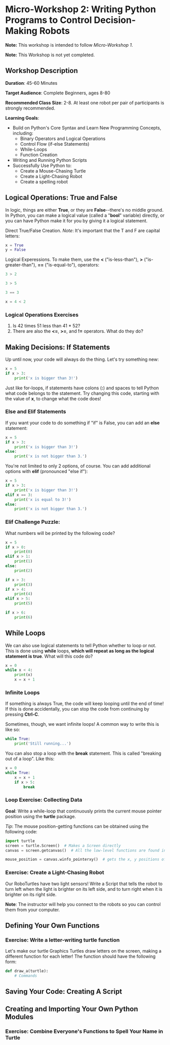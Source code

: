 # Micro-Workshop 2: Writing Python Programs to Control Decision-Making Robots

**Note:** This workshop is intended to follow *Micro-Workshop 1*.

**Note:** This Workshop is not yet completed.

## Workshop Description

**Duration**: 45-60 Minutes

**Target Audience**: Complete Beginners, ages 8-80

**Recommended Class Size**: 2-8.  At least one robot per pair of participants is strongly recommended.

**Learning Goals**:

  - Build on Python's Core Syntax and Learn New Programming Concepts, including:
    - Binary Operators and Logical Operations
    - Control Flow (if-else Statements)
    - While-Loops
    - Function Creation
  - Writing and Running Python Scripts
  - Successfully Use Python to:
    - Create a Mouse-Chasing Turtle
    - Create a Light-Chasing Robot
    - Create a spelling robot

## Logical Operations: True and False

In logic, things are either **True**, or they are **False**--there's no middle ground.  In Python, you can make a logical
value (called a "**bool**" variable) directly, or you can have Python make it for you by giving it a logical statement.

Direct True/False Creation.  *Note*: It's important that the T and F are capital letters:

```python
x = True
y = False
```

Logical Experessions.  To make them, use the **<** ("is-less-than"), **>** ("is-greater-than"), **==** ("is-equal-to"),
operators:

```python
3 > 2

3 > 5

3 == 3

x = 4 < 2
```

### Logical Operations Exercises

  1. Is 42 times 51 less than 41 * 52?
  2. There are also the **<=**, **>=**, and **!=** operators.  What do they do?


## Making Decisions: If Statements

Up until now, your code will always do the thing.  Let's try something new:

```python
x = 5
if x > 3:
    print('x is bigger than 3!')
```

Just like for-loops, if statements have colons (**:**) and spaces to tell Python what code belongs to the statement.
Try changing this code, starting with the value of **x**, to change what the code does!

### Else and Elif Statements

If you want your code to do something if "if" is False, you can add an **else** statement:

```python
x = 5
if x > 3:
    print('x is bigger than 3!')
else:
    print('x is not bigger than 3.')
```

You're not limited to only 2 options, of course.  You can add additional options with **elif** (pronounced "else if"):

```python
x = 5
if x > 3:
    print('x is bigger than 3!')
elif x == 3:
    print('x is equal to 3!')
else:
    print('x is not bigger than 3.')
```

### Elif Challenge Puzzle:

What numbers will be printed by the following code?

```python
x = 5
if x > 0:
    print(0)
elif x > 1:
    print(1)
else:
    print(2)

if x > 3:
    print(3)
if x > 4:
    print(4)
elif x > 5:
    print(5)

if x > 6:
    print(6)

```

## While Loops

We can also use logical statements to tell Python whether to loop or not.  This is done using **while** loops, **which will repeat
as long as the logical statement is true**.  What will this code do?

```python
x = 0
while x < 4:
    print(x)
    x = x + 1
```

### Infinite Loops

If something is always True, the code will keep looping until the end of time!  If this is done accidentally, you can stop
the code from continuing by pressing **Ctrl-C**.

Sometimes, though, we want infinite loops!  A common way to write this is like so:

```python
while True:
    print('Still running...')
```

You can also stop a loop with the **break** statement.  This is called "breaking out of a loop".  Like this:

```python
x = 0
while True:
    x = x + 1
    if x > 5:
        break
```

### Loop Exercise: Collecting Data

**Goal**: Write a while-loop that continuously prints the current mouse pointer position using the **turtle** package.

*Tip*: The mouse position-getting functions can be obtained using the following code:

```python
import turtle
screen = turtle.Screen()  # Makes a Screen directly
canvas = screen.getcanvas()  # All the low-level functions are found in the Canvas object.

mouse_position = canvas.winfo_pointerxy()  # gets the x, y positions of the mouse
```

### Exercise: Create a Light-Chasing Robot

Our RoboTurtles have two light sensors!  Write a Script that tells the robot to turn left when the light is brighter on its
left side, and to turn right when it is brighter on its right side.

**Note**: The instructor will help you connect to the robots so you can control them from your computer.

## Defining Your Own Functions

### Exercise: Write a letter-writing turtle function

Let's make our turtle Graphics Turtles draw letters on the screen, making a different function for each letter!
The function should have the following form:

```python
def draw_a(turtle):
    # Commands
```

## Saving Your Code: Creating A Script


## Creating and Importing Your Own Python Modules

### Exercise: Combine Everyone's Functions to Spell Your Name in Turtle





